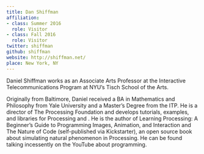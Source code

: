 ```yaml
---
title: Dan Shiffman
affiliation:
- class: Summer 2016
  role: Visitor
- class: Fall 2016
  role: Visitor
twitter: shiffman
github: shiffman
website: http://shiffman.net/
place: New York, NY
---
```

Daniel Shiffman works as an Associate Arts Professor at the Interactive Telecommunications Program at NYU’s Tisch School of the Arts.

Originally from Baltimore, Daniel received a BA in Mathematics and Philosophy from Yale University and a Master’s Degree from the ITP. He is a director of The Processing Foundation and develops tutorials, examples, and libraries for Processing and . He is the author of Learning Processing: A Beginner’s Guide to Programming Images, Animation, and Interaction and The Nature of Code (self-published via Kickstarter), an open source book about simulating natural phenomenon in Processing. He can be found talking incessently on the YouTube about programming.